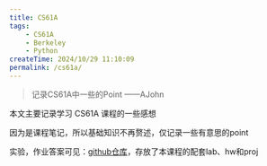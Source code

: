 ```yaml
---
title: CS61A
tags:
    - CS61A
    - Berkeley
    - Python
createTime: 2024/10/29 11:10:09
permalink: /cs61a/
---
```


>记录CS61A中一些的Point
——AJohn

本文主要记录学习 CS61A 课程的一些感想

因为是课程笔记，所以基础知识不再赘述，仅记录一些有意思的point

实验，作业答案可见：[github仓库](https://github.com/zzyAJohn/CS61A_Fall2024)，存放了本课程的配套lab、hw和proj
